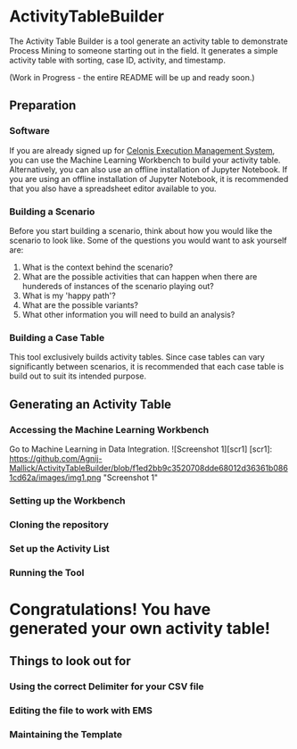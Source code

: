 # ActivityTableBuilder
The Activity Table Builder is a tool generate an activity table to demonstrate Process Mining to someone starting out in the field.
It generates a simple activity table with sorting, case ID, activity, and timestamp.

(Work in Progress - the entire README will be up and ready soon.)

## Preparation
### Software
If you are already signed up for [Celonis Execution Management System](signup.celonis.com), you can use the Machine Learning Workbench to build your activity table. Alternatively, you can also use an offline installation of Jupyter Notebook. If you are using an offline installation of Jupyter Notebook, it is recommended that you also have a spreadsheet editor available to you.

### Building a Scenario
Before you start building a scenario, think about how you would like the scenario to look like. Some of the questions you would want to ask yourself are:
1. What is the context behind the scenario?
2. What are the possible activities that can happen when there are hundereds of instances of the scenario playing out?
3. What is my 'happy path'?
4. What are the possible variants?
5. What other information you will need to build an analysis?

### Building a Case Table
This tool exclusively builds activity tables. Since case tables can vary significantly between scenarios, it is recommended that each case table is build out to suit its intended purpose.

## Generating an Activity Table
### Accessing the Machine Learning Workbench
Go to Machine Learning in Data Integration.
![Screenshot 1][scr1]
[scr1]: https://github.com/Agnij-Mallick/ActivityTableBuilder/blob/f1ed2bb9c3520708dde68012d36361b0861cd62a/images/img1.png "Screenshot 1"

### Setting up the Workbench


### Cloning the repository


### Set up the Activity List


### Running the Tool


# Congratulations! You have generated your own activity table!

## Things to look out for
### Using the correct Delimiter for your CSV file


### Editing the file to work with EMS


### Maintaining the Template